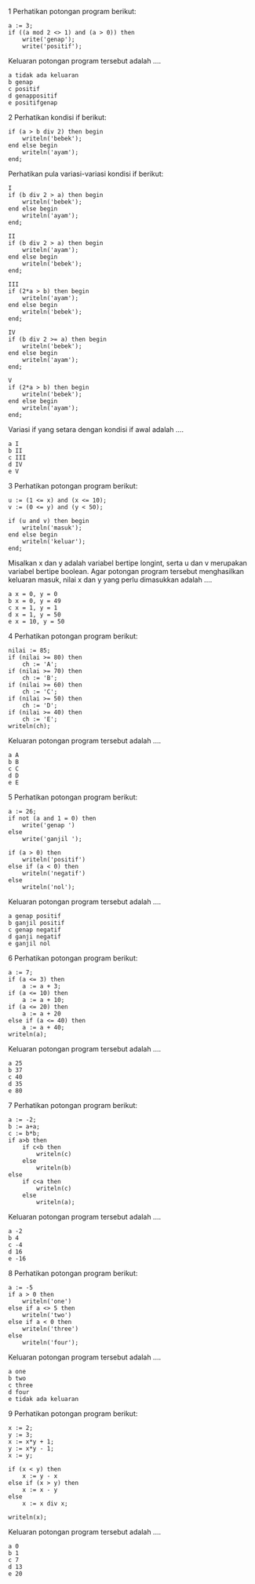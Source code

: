 1 	Perhatikan potongan program berikut:

    a := 3;
    if ((a mod 2 <> 1) and (a > 0)) then
        write('genap');
        write('positif');

Keluaran potongan program tersebut adalah ....

    a tidak ada keluaran
    b genap
    c positif
    d genappositif
    e positifgenap

2 	Perhatikan kondisi if berikut:

    if (a > b div 2) then begin
        writeln('bebek');
    end else begin
        writeln('ayam');
    end;

Perhatikan pula variasi-variasi kondisi if berikut:

    I
    if (b div 2 > a) then begin
        writeln('bebek');
    end else begin
        writeln('ayam');
    end;

    II
    if (b div 2 > a) then begin
        writeln('ayam');
    end else begin
        writeln('bebek');
    end;

    III
    if (2*a > b) then begin
        writeln('ayam');
    end else begin
        writeln('bebek');
    end;

    IV
    if (b div 2 >= a) then begin
        writeln('bebek');
    end else begin
        writeln('ayam');
    end;

    V
    if (2*a > b) then begin
        writeln('bebek');
    end else begin
        writeln('ayam');
    end;

Variasi if yang setara dengan kondisi if awal adalah ....

    a I
    b II
    c III
    d IV
    e V

3 	Perhatikan potongan program berikut:

    u := (1 <= x) and (x <= 10);
    v := (0 <= y) and (y < 50);

    if (u and v) then begin
        writeln('masuk');
    end else begin
        writeln('keluar');
    end;

Misalkan x dan y adalah variabel bertipe longint, serta u dan v merupakan variabel bertipe boolean. Agar potongan program tersebut menghasilkan keluaran masuk, nilai x dan y yang perlu dimasukkan adalah ....

    a x = 0, y = 0
    b x = 0, y = 49
    c x = 1, y = 1
    d x = 1, y = 50
    e x = 10, y = 50

4 	Perhatikan potongan program berikut:

    nilai := 85;
    if (nilai >= 80) then
        ch := 'A';
    if (nilai >= 70) then
        ch := 'B';
    if (nilai >= 60) then
        ch := 'C';
    if (nilai >= 50) then
        ch := 'D';
    if (nilai >= 40) then
        ch := 'E';
    writeln(ch);

Keluaran potongan program tersebut adalah ....

    a A
    b B
    c C
    d D
    e E

5 	Perhatikan potongan program berikut:

    a := 26;
    if not (a and 1 = 0) then
        write('genap ')
    else
        write('ganjil ');

    if (a > 0) then
        writeln('positif')
    else if (a < 0) then
        writeln('negatif')
    else
        writeln('nol');
        
Keluaran potongan program tersebut adalah ....

    a genap positif
    b ganjil positif
    c genap negatif
    d ganji negatif
    e ganjil nol

6 	Perhatikan potongan program berikut:

    a := 7;
    if (a <= 3) then
        a := a + 3;
    if (a <= 10) then
        a := a + 10;
    if (a <= 20) then
        a := a + 20
    else if (a <= 40) then
        a := a + 40;
    writeln(a);
    
Keluaran potongan program tersebut adalah ....

    a 25
    b 37
    c 40
    d 35
    e 80

7 	Perhatikan potongan program berikut:

    a := -2;
    b := a+a;
    c := b*b;
    if a>b then
        if c<b then
            writeln(c)
        else
            writeln(b)
    else
        if c<a then
            writeln(c)
        else
            writeln(a);

Keluaran potongan program tersebut adalah ....

    a -2
    b 4
    c -4
    d 16
    e -16

8 	Perhatikan potongan program berikut:

    a := -5
    if a > 0 then
        writeln('one')
    else if a <> 5 then
        writeln('two')
    else if a < 0 then
        writeln('three')
    else
        writeln('four');

Keluaran potongan program tersebut adalah ....

    a one
    b two
    c three
    d four
    e tidak ada keluaran

9 	Perhatikan potongan program berikut:

    x := 2;
    y := 3;
    x := x*y + 1;
    y := x*y - 1;
    x := y;

    if (x < y) then
        x := y - x
    else if (x > y) then
        x := x - y
    else
        x := x div x;

    writeln(x);

Keluaran potongan program tersebut adalah ....

    a 0
    b 1
    c 7
    d 13
    e 20